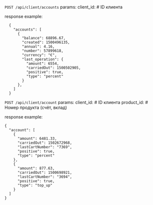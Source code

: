 `POST /api/client/accounts`
params:
  client_id<Integer>: # ID клиента

response example:
```
  {
    "accounts": [
      {
        "balance": 68896.67,
        "created": 1500496135,
        "annual": 4.16,
        "number": 57899618,
        "currency": "€",
        "last_operation": {
          "amount": 6554,
          "carriedOut": 1500502905,
          "positive": true,
          "type": "percent"
        }
      },
    ]
  }
```


`POST /api/client/account`
params:
  client_id<Integer>: # ID клиента
  product_id<Integer>: # Номер продукта (счёт, вклад)  

response example:
```
{
  "account": [
    {
      "amount": 6481.33,
      "carriedOut": 1502672968,
      "lastCartNumber": "7369",
      "positive": true,
      "type": "percent"
    },
    {
      "amount": 877.63,
      "carriedOut": 1500698921,
      "lastCartNumber": "3694",
      "positive": true,
      "type": "top_up"
    }
  ]
}
```
